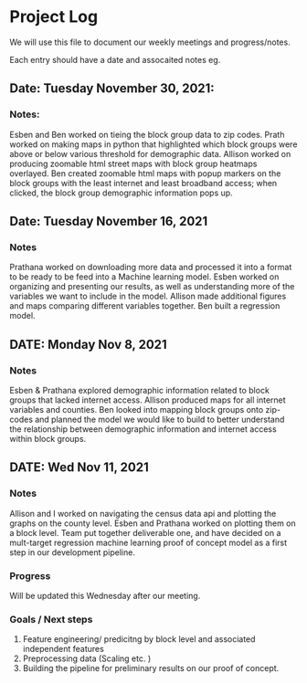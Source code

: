 # Project Log

We will use this file to document our weekly meetings and progress/notes. 

Each entry should have a date and assocaited notes eg.

## Date: Tuesday November 30, 2021:

### Notes:
Esben and Ben worked on tieing the block group data to zip codes. Prath worked on making maps in python that highlighted which block groups were above or below various threshold for demographic data. Allison worked on producing zoomable html street maps with block group heatmaps overlayed. Ben created zoomable html maps with popup markers on the block groups with the least internet and least broadband access; when clicked, the block group demographic information pops up. 

## Date: Tuesday November 16, 2021

### Notes
Prathana worked on downloading more data and processed it into a format to be ready to be feed into a Machine learning model. Esben worked on organizing and presenting our results, as well as understanding more of the variables we want to include in the model. Allison made additional figures and maps comparing different variables together. Ben built a regression model.

## DATE: Monday Nov 8, 2021

### Notes

Esben & Prathana explored demographic information related to block groups that lacked internet access. Allison produced maps for all internet variables and counties. Ben looked into mapping block groups onto zip-codes and planned the model we would like to build to better understand the relationship between demographic information and internet access within block groups.



## DATE: Wed Nov 11, 2021

### Notes

Allison and I worked on navigating the census data api and plotting the graphs on the county level. Esben and Prathana worked on plotting them on a block level. 
Team put together deliverable one, and have decided on a mult-target regression machine learning proof of concept model as a first step in our development pipeline.  

### Progress

Will be updated this Wednesday after our meeting. 

### Goals / Next steps

1. Feature engineering/ predicitng by block level and associated independent features 
2. Preprocessing data (Scaling etc. )
3. Building the pipeline for preliminary results on our proof of concept. 
